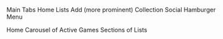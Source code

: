 Main Tabs
Home
Lists
Add (more prominent)
Collection
Social
Hamburger Menu

Home
Carousel of Active Games
Sections of Lists
